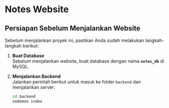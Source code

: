 # Notes Website

## Persiapan Sebelum Menjalankan Website

Sebelum menjalankan proyek ini, pastikan Anda sudah melakukan langkah-langkah berikut:

1. **Buat Database**  
   Sebelum menjalankan website, buat database dengan nama **`notes_db`** di MySQL.

2. **Menjalankan Backend**  
   Jalankan perintah berikut untuk masuk ke folder `backend` dan menjalankan server:  
   ```sh
   cd backend
   nodemon index
